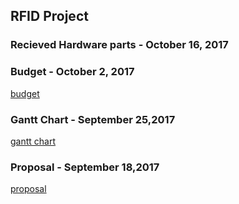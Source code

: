 RFID Project
------------

### Recieved Hardware parts - October 16, 2017

### Budget - October 2, 2017
[budget](https://github.com/gurusharma/RFID/blob/master/Guru_budget.xlsx)

### Gantt Chart - September 25,2017
[gantt chart](https://github.com/gurusharma/RFID/blob/master/GuruSharma.mpp)

### Proposal - September 18,2017
[proposal](https://github.com/gurusharma/RFID/blob/master/ProposalContentStudentNameRev02.xlsx)
